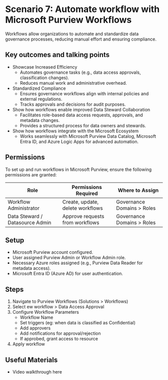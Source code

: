 # Scenario 7: Automate workflow with Microsoft Purview Workflows

Workflows allow organizations to automate and standardize data governance processes, reducing manual effort and ensuring compliance.

## Key outcomes and talking points

- Showcase Increased Efficiency
  - Automates governance tasks (e.g., data access approvals, classification changes).
  - Reduces manual work and administrative overhead.
- Standardized Compliance
  - Ensures governance workflows align with internal policies and external regulations.
  - Tracks approvals and decisions for audit purposes.
- Show how workflows enable improved Data Steward Collaboration
  - Facilitates role-based data access requests, approvals, and metadata changes.
  - Provides a structured process for data owners and stewards.
- Show how workflows integrate with the Microsoft Ecosystem
  - Works seamlessly with Microsoft Purview Data Catalog, Microsoft Entra ID, and Azure Logic Apps for advanced automation.

## Permissions

To set up and run workflows in Microsoft Purview, ensure the following permissions are granted:

| Role              | Permissions Required                        | Where to Assign                                      |
|-------------------|---------------------------------------------|------------------------------------------------------|
| Workflow Administrator    | Create, update, delete workflows            |  Governance Domains > Roles                 |
| Data Steward / Datasource Admin              | Approve requests from workflows | Governance Domains > Roles           |

## Setup

- Microsoft Purview account configured.
- User assigned Purview Admin or Workflow Admin role.
- Necessary Azure roles assigned (e.g., Purview Data Reader for metadata access).
- Microsoft Entra ID (Azure AD) for user authentication.

## Steps

1. Navigate to Purview Workflows (Solutions > Workflows)
2. Select ew workflow > Data Access Approval
3. Configure Workflow Parameters
    - Workflow Name
    - Set triggers (eg: when data is classified as Confidential)
    - Add approvers
    - Add notifications for approval/rejection
    - If approbed, grant access to resource
4. Apply workflow

## Useful Materials

- Video walkthrough here
